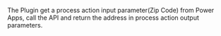 The Plugin get a process action input parameter(Zip Code) from Power Apps, call the API and return the address in process action output parameters.

